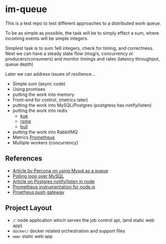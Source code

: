 # im-queue

This is a test repo to test different approaches to a distributed work queue.

To be as simple as possible, the task will be to simply effect a sum, where incoming events will be simple integers.

Simplest task is to sum 1e6 integers, check for timing, and correctness.
Next we can have a steady state flow (msg/s, concurrency or producers/consumers) and monitor timings and rates (latency throughput, queue depth)

Later we can address issues of resilience...

- Simple sum (async code)
- Using promises
- putting the work into memory
- Front-end for control, (metrics later)
- putting the work into MySQL/Postgres (postgress has notify/listen)
- putting the work into redis 
	- [kue](https://github.com/Automattic/kue)
	- [rsmq](https://github.com/smrchy/rsmq)
	- [bull](https://github.com/OptimalBits/bull)
- putting the work into RabbitMQ
- Metrics [Prometheus](https://github.com/prometheus/node_exporter)
- Multiple workers (concurrency)

## References

- [Article by Percona on using Mysql as a queue](https://blog.engineyard.com/2011/5-subtle-ways-youre-using-mysql-as-a-queue-and-why-itll-bite-you/)
- [Polling loop over MySQL](http://www.gianlucaguarini.com/blog/push-notification-server-streaming-on-a-mysql-database/)
- [Article on Postgres notify/listen in node](http://voxpelli.com/2015/01/pubsub-with-postgres-and-node-js/)
- [Prometheus instrumentation for node.js](https://github.com/StreamMachine/prometheus_client_nodejs)
- [Proetheus push gateway](https://github.com/prometheus/pushgateway)

## Project Layout

- `/`: node application which serves the job control api, (and static web app)
- `docker/` docker related orchestration and support files
- `www`: static web app

